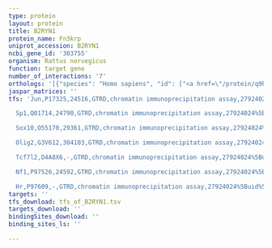 ```yaml
---
type: protein
layout: protein
title: B2RYN1
protein_name: Fn3krp
uniprot_accession: B2RYN1
ncbi_gene_id: '303755'
organism: Rattus norvegicus
function: target gene
number_of_interactions: '7'
orthologs: '[{"species": "Homo sapiens", "id": ["<a href=\"/protein/q9ha64\">Q9HA64</a>"]}, {"species": "Danio rerio", "id": ["A8KBX3"]}, {"species": "Mus musculus", "id": ["<a href=\"/protein/q8k274\">Q8K274</a>"]}, {"species": "Caenorhabditis elegans", "id": ["<a href=\"/protein/q9u2u7\">Q9U2U7</a>"]}]'
jaspar_matrices: ''
tfs: 'Jun,P17325,24516,GTRD,chromatin immunoprecipitation assay,27924024%5Buid%5D,No

  Sp1,Q01714,24790,GTRD,chromatin immunoprecipitation assay,27924024%5Buid%5D,No

  Sox10,O55170,29361,GTRD,chromatin immunoprecipitation assay,27924024%5Buid%5D,No

  Olig2,G3V612,304103,GTRD,chromatin immunoprecipitation assay,27924024%5Buid%5D,No

  Tcf7l2,D4A8X6,-,GTRD,chromatin immunoprecipitation assay,27924024%5Buid%5D,No

  Nf1,P97526,24592,GTRD,chromatin immunoprecipitation assay,27924024%5Buid%5D,No

  Hr,P97609,-,GTRD,chromatin immunoprecipitation assay,27924024%5Buid%5D,No'
targets: ''
tfs_download: tfs_of_B2RYN1.tsv
targets_download: ''
bindingSites_download: ''
binding_sites_ls: ''

---
```

